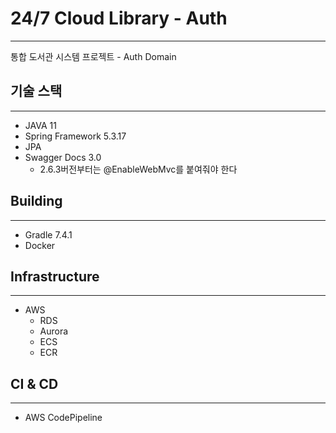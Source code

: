 # 24/7 Cloud Library - Auth

---

통합 도서관 시스템 프로젝트 - Auth Domain


## 기술 스택

---
- JAVA 11
- Spring Framework 5.3.17
- JPA
- Swagger Docs 3.0
    - 2.6.3버전부터는 @EnableWebMvc를 붙여줘야 한다

## Building

---
- Gradle 7.4.1
- Docker

## Infrastructure

---
- AWS
    - RDS
    - Aurora
    - ECS
    - ECR

## CI & CD

---
- AWS CodePipeline